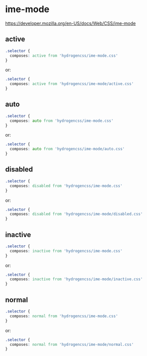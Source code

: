 # ime-mode

https://developer.mozilla.org/en-US/docs/Web/CSS/ime-mode

## active
```css
.selector {
  composes: active from 'hydrogencss/ime-mode.css'
}
```

or:
```css
.selector {
  composes: active from 'hydrogencss/ime-mode/active.css'
}
```

## auto
```css
.selector {
  composes: auto from 'hydrogencss/ime-mode.css'
}
```

or:
```css
.selector {
  composes: auto from 'hydrogencss/ime-mode/auto.css'
}
```

## disabled
```css
.selector {
  composes: disabled from 'hydrogencss/ime-mode.css'
}
```

or:
```css
.selector {
  composes: disabled from 'hydrogencss/ime-mode/disabled.css'
}
```

## inactive
```css
.selector {
  composes: inactive from 'hydrogencss/ime-mode.css'
}
```

or:
```css
.selector {
  composes: inactive from 'hydrogencss/ime-mode/inactive.css'
}
```

## normal
```css
.selector {
  composes: normal from 'hydrogencss/ime-mode.css'
}
```

or:
```css
.selector {
  composes: normal from 'hydrogencss/ime-mode/normal.css'
}
```

